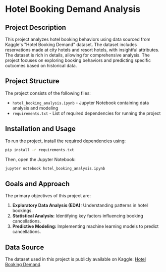 # Hotel Booking Demand Analysis

## Project Description
This project analyzes hotel booking behaviors using data sourced from Kaggle's "Hotel Booking Demand" dataset. The dataset includes reservations made at city hotels and resort hotels, with insightful attributes.
The dataset is rich in details, allowing for comprehensive analysis. The project focuses on exploring booking behaviors and predicting specific outcomes based on historical data.

## Project Structure
The project consists of the following files:
- `hotel_booking_analysis.ipynb` - Jupyter Notebook containing data analysis and modeling
- `requirements.txt` - List of required dependencies for running the project

## Installation and Usage
To run the project, install the required dependencies using:
```bash
pip install -r requirements.txt
```

Then, open the Jupyter Notebook:
```bash
jupyter notebook hotel_booking_analysis.ipynb
```

## Goals and Approach
The primary objectives of this project are:
1. **Exploratory Data Analysis (EDA):** Understanding patterns in hotel bookings.
2. **Statistical Analysis:** Identifying key factors influencing booking cancellations.
3. **Predictive Modeling:** Implementing machine learning models to predict cancellations.

## Data Source
The dataset used in this project is publicly available on Kaggle: [Hotel Booking Demand](https://www.kaggle.com/jessemostipak/hotel-booking-demand).
